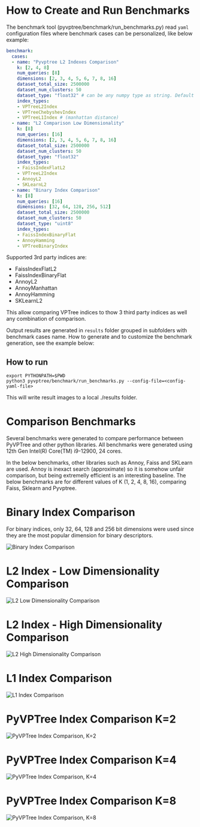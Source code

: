 # How to Create and Run Benchmarks

The benchmark tool (pyvptree/benchmark/run_benchmarks.py) read `yaml` configuration files where benchmark cases can be personalized, like below example:
```yaml
benchmark:
  cases:
  - name: "Pyvptree L2 Indexes Comparison"
    k: [2, 4, 8]
    num_queries: [8]
    dimensions: [2, 3, 4, 5, 6, 7, 8, 16]
    dataset_total_size: 2500000
    dataset_num_clusters: 50
    dataset_type: "float32" # can be any numpy type as string. Default is float32
    index_types:
    - VPTreeL2Index
    - VPTreeChebyshevIndex
    - VPTreeL1Index # (manhattan distance)
  - name: "L2 Comparison Low Dimensionality"
    k: [8]
    num_queries: [16]
    dimensions: [2, 3, 4, 5, 6, 7, 8, 16]
    dataset_total_size: 2500000
    dataset_num_clusters: 50
    dataset_type: "float32"
    index_types:
    - FaissIndexFlatL2
    - VPTreeL2Index
    - AnnoyL2
    - SKLearnL2
  - name: "Binary Index Comparison"
    k: [8]
    num_queries: [16]
    dimensions: [32, 64, 128, 256, 512]
    dataset_total_size: 2500000
    dataset_num_clusters: 50
    dataset_type: "uint8"
    index_types:
    - FaissIndexBinaryFlat
    - AnnoyHamming
    - VPTreeBinaryIndex

```

Supported 3rd party indices are:
- FaissIndexFlatL2
- FaissIndexBinaryFlat
- AnnoyL2
- AnnoyManhattan
- AnnoyHamming
- SKLearnL2

 This allow comparing VPTree indices to thow 3 third party indices as well any combination of comparison.

Output results are generated in `results` folder grouped in subfolders with benchmark cases name.
How to generate and to customize the benchmark generation, see the example below:


## How to run
```
export PYTHONPATH=$PWD
python3 pyvptree/benchmark/run_benchmarks.py --config-file=<config-yaml-file>
```

This will write result images to a local ./results folder.

# Comparison Benchmarks

Several benchmarks were generated to compare performance between PyVPTree and other python libraries.
All benchmarks were generated using 12th Gen Intel(R) Core(TM) i9-12900, 24 cores.

In the below benchmarks, other libraries such as Annoy, Faiss and SKLearn are used. Annoy is inexact search (approximate) so it is somehow unfair comparison, but being extremelly efficient is an interesting baseline.
The below benchmarks are for different values of K (1, 2, 4, 8, 16), comparing Faiss, Sklearn and Pyvptree.

# Binary Index Comparison

For binary indices, only 32, 64, 128 and 256 bit dimensions were used since they are the most popular dimension for binary descriptors.

![Binary Index Comparison](../../docs/img/binary-index-comparison/result_k=8.png)

# L2 Index - Low Dimensionality Comparison
![L2 Low Dimensionality Comparison](../../docs/img/l2-comparison-low-dimensionality/result_k=8.png)

# L2 Index - High Dimensionality Comparison
![L2 High Dimensionality Comparison](../../docs/img/l2-comparison-high-dimensionality/result_k=8.png)

# L1 Index Comparison
![L1 Index Comparison](../../docs/img/manhattan-index-comparison/result_k=8.png)

# PyVPTree Index Comparison K=2
![PyVPTree Index Comparison, K=2](../../docs/img/pyvptree-l2-indexes-comparison/result_k=2.png)

# PyVPTree Index Comparison K=4
![PyVPTree Index Comparison, K=4](../../docs/img/pyvptree-l2-indexes-comparison/result_k=4.png)

# PyVPTree Index Comparison K=8
![PyVPTree Index Comparison, K=8](../../docs/img/pyvptree-l2-indexes-comparison/result_k=8.png)
